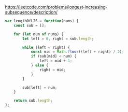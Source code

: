 https://leetcode.com/problems/longest-increasing-subsequence/description/

```js
var lengthOfLIS = function(nums) {
    const sub = [];

    for (let num of nums) {
        let left = 0, right = sub.length;

        while (left < right) {
            const mid = Math.floor((left + right) / 2);
            if (sub[mid] < num) {
                left = mid + 1;
            } else {
                right = mid;
            }
        }

        sub[left] = num;
    }

    return sub.length;
};
```